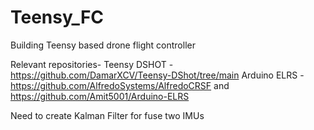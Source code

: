 # Teensy_FC
Building Teensy based drone flight controller


Relevant repositories-
Teensy DSHOT - https://github.com/DamarXCV/Teensy-DShot/tree/main
Arduino ELRS - https://github.com/AlfredoSystems/AlfredoCRSF and https://github.com/Amit5001/Arduino-ELRS

Need to create Kalman Filter for fuse two IMUs 
